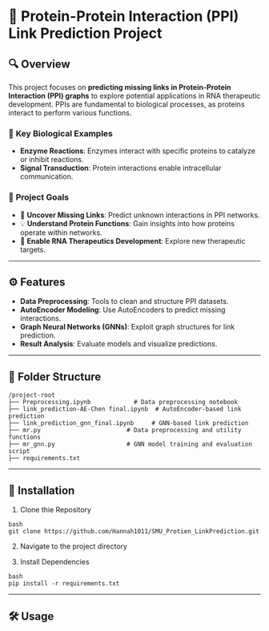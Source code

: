 # 🧬 Protein-Protein Interaction (PPI) Link Prediction Project

## 🔍 **Overview**
This project focuses on **predicting missing links in Protein-Protein Interaction (PPI) graphs** to explore potential applications in RNA therapeutic development. PPIs are fundamental to biological processes, as proteins interact to perform various functions. 

### 🧬 **Key Biological Examples**
- **Enzyme Reactions**: Enzymes interact with specific proteins to catalyze or inhibit reactions.
- **Signal Transduction**: Protein interactions enable intracellular communication.

### 🎯 **Project Goals**
- 🧩 **Uncover Missing Links**: Predict unknown interactions in PPI networks.
- 💡 **Understand Protein Functions**: Gain insights into how proteins operate within networks.
- 🧪 **Enable RNA Therapeutics Development**: Explore new therapeutic targets.

---

## ⚙️ **Features**
- **Data Preprocessing**: Tools to clean and structure PPI datasets.
- **AutoEncoder Modeling**: Use AutoEncoders to predict missing interactions.
- **Graph Neural Networks (GNNs)**: Exploit graph structures for link prediction.
- **Result Analysis**: Evaluate models and visualize predictions.

---

## 📂 **Folder Structure**
```plaintext
/project-root
├── Preprocessing.ipynb            # Data preprocessing notebook
├── link_prediction-AE-Chen final.ipynb  # AutoEncoder-based link prediction
├── link_prediction_gnn_final.ipynb     # GNN-based link prediction
├── mr.py                        # Data preprocessing and utility functions
├── mr_gnn.py                    # GNN model training and evaluation script
├── requirements.txt
```
---

## 🚀 **Installation**
1. Clone thie Repository
```
bash
git clone https://github.com/Hannah1011/SMU_Protien_LinkPrediction.git
```

2. Navigate to the project directory

3. Install Dependencies
```
bash
pip install -r requirements.txt
```

---

## 🛠️ Usage
